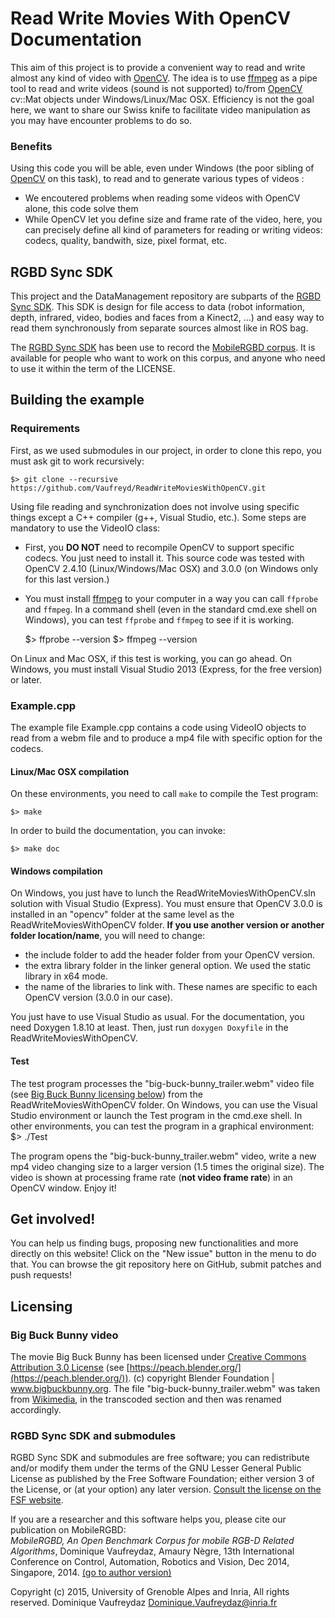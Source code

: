 # Read Write Movies With OpenCV Documentation

This aim of this project is to provide a convenient way to read and write almost any kind of video
with [OpenCV](http://opencv.org/). The idea is to use [ffmpeg](https://www.ffmpeg.org/) as a pipe tool to read and write videos (sound is not supported)
to/from [OpenCV](http://opencv.org/) cv::Mat objects under Windows/Linux/Mac OSX. Efficiency is not the goal here, we want to share
our Swiss knife to facilitate video manipulation as you may have encounter problems to do so.

### Benefits

Using this code you will be able, even under Windows (the poor sibling of [OpenCV](http://opencv.org/) on this task),
to read and to generate various types of videos :
+ We encoutered problems when reading some videos with OpenCV alone, this code solve them 
+ While OpenCV let you define size and frame rate of the video, here, you can precisely define all kind of parameters for reading or writing videos: codecs, quality, bandwith, size, pixel format, etc.

## RGBD Sync SDK

This project and the DataManagement repository are subparts of the [RGBD Sync SDK](https://github.com/Vaufreyd/RGBDSyncSDK). 
This SDK is design for file access to data (robot information, depth, infrared, video, bodies and faces from a Kinect2, ...) and easy way to read them synchronously
from separate sources almost like in ROS bag. 

The [RGBD Sync SDK](https://github.com/Vaufreyd/RGBDSyncSDK) has been use to record the [MobileRGBD corpus](http://MobileRGBD.inrialpes.fr/). It is available for people who want
to work on this corpus, and anyone who need to use it within the term of the LICENSE.

## Building the example

### Requirements

First, as we used submodules in our project, in order to clone this repo, you must ask git to work recursively:

    $> git clone --recursive https://github.com/Vaufreyd/ReadWriteMoviesWithOpenCV.git
    
Using file reading and synchronization does not involve using specific things except a C++ compiler (g++, Visual Studio, etc.).
Some steps are mandatory to use the VideoIO class:
* First, you **DO NOT** need to recompile OpenCV to support specific codecs. You just need to install it. This source code
was tested with OpenCV 2.4.10 (Linux/Windows/Mac OSX) and 3.0.0 (on Windows only for this last version.)
* You must install [ffmpeg](https://www.ffmpeg.org/) to your computer in a way you can call `ffprobe` and `ffmpeg`.
In a command shell (even in the standard cmd.exe shell on Windows), you can test `ffprobe` and `ffmpeg` to see if it is working.

    $> ffprobe --version
    $> ffmpeg --version

On Linux and Mac OSX, if this test is working, you can go ahead. On Windows, you must install Visual Studio 2013 (Express, for the free
version) or later.

### Example.cpp
    
The example file Example.cpp contains a code using VideoIO objects to read from a webm file and to produce a mp4 file
with specific option for the codecs.

#### Linux/Mac OSX compilation

On these environments, you need to call `make` to compile the Test program:

    $> make

In order to build the documentation, you can invoke:

    $> make doc

#### Windows compilation

On Windows, you just have to lunch the ReadWriteMoviesWithOpenCV.sln solution with Visual Studio (Express). You must ensure
that OpenCV 3.0.0 is installed in an "opencv" folder at the same level as the ReadWriteMoviesWithOpenCV folder. **If you use
another version or another folder location/name**, you will need to change:
+ the include folder to add the header folder from your OpenCV version.
+ the extra library folder in the linker general option. We used the static library in x64 mode.
+ the name of the libraries to link with. These names are specific to each OpenCV version (3.0.0 in our case).

You just have to use Visual Studio as usual. For the documentation, you need Doxygen 1.8.10 at least. Then, just run `doxygen Doxyfile`
in the ReadWriteMoviesWithOpenCV.

#### Test

The test program processes the "big-buck-bunny_trailer.webm" video file (see [Big Buck Bunny licensing below](#BigBunnyLicensing)) from
the ReadWriteMoviesWithOpenCV folder. On Windows, you can use the Visual Studio environment or launch the Test program in the cmd.exe shell.
In other environments, you can test the program in a graphical environment:
    $> ./Test

The program opens the "big-buck-bunny_trailer.webm" video, write a new mp4 video changing size to a larger version (1.5 times the original size). The video is
shown at processing frame rate (**not video frame rate**) in an OpenCV window. Enjoy it!

## Get involved!

You can help us finding bugs, proposing new functionalities and more directly on this website! Click on the "New issue" button in the menu to do that.
You can browse the git repository here on GitHub, submit patches and push requests!

## Licensing

### <a name="BigBunnyLicensing"></a>Big Buck Bunny video

The movie Big Buck Bunny has been licensed under [Creative Commons Attribution 3.0 License](http://creativecommons.org/licenses/by/3.0/) (see [https://peach.blender.org/](https://peach.blender.org/)).
(c) copyright Blender Foundation | www.bigbuckbunny.org.
The file "big-buck-bunny_trailer.webm" was taken from [Wikimedia](https://commons.wikimedia.org/wiki/File:Big_Buck_Bunny_Trailer_1080p.ogg), in the transcoded section and then
was renamed accordingly.

### RGBD Sync SDK and submodules

RGBD Sync SDK and submodules are free software; you can redistribute and/or modify them under the terms of the GNU Lesser General Public License as published by the Free Software Foundation; either version 3 of the License, or (at your option) any later version.
[Consult the license on the FSF website](http://www.gnu.org/licenses/lgpl-3.0.txt).

If you are a researcher and this software helps you, please cite our publication on MobileRGBD:  
*MobileRGBD, An Open Benchmark Corpus for mobile RGB-D Related Algorithms*, Dominique Vaufreydaz, Amaury N&egrave;gre,
13th International Conference on Control, Automation, Robotics and Vision, Dec 2014, Singapore, 2014. [(go to author version)](https://hal.inria.fr/hal-01095667)

Copyright (c) 2015, University of Grenoble Alpes and Inria, All rights reserved.
Dominique Vaufreydaz <Dominique.Vaufreydaz@inria.fr> 
